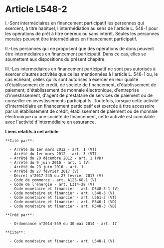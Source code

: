 # Article L548-2

I.-Sont intermédiaires en financement participatif les personnes qui exercent, à titre habituel, l'intermédiation au sens de
l'article L. 548-1 pour les opérations de prêt à titre onéreux ou sans intérêt. Seules les personnes morales peuvent être
intermédiaires en financement participatif. 

II.-Les personnes qui ne proposent que des opérations de dons peuvent être intermédiaires en financement participatif. Dans
ce cas, elles se soumettent aux dispositions du présent chapitre. 

III.-Les intermédiaires en financement participatif ne sont pas autorisés à exercer d'autres activités que celles mentionnées
à l'article L. 548-1 ou, le cas échéant, celles qu'ils sont autorisés à exercer en leur qualité d'établissement de crédit, de
société de financement, d'établissement de paiement, d'établissement de monnaie électronique, d'entreprise d'investissement,
d'agent de prestataire de services de paiement ou de conseiller en investissements participatifs. Toutefois, lorsque cette
activité d'intermédiaire en financement participatif est exercée à titre accessoire par un établissement de crédit,
établissement de paiement ou de monnaie électronique ou une société de financement, cette activité est cumulable avec
l'activité d'intermédiaire en assurance.

**Liens relatifs à cet article**

	**Cité par**:

	  - Arrêté du 1er mars 2012 - art. 1 (VT)
	  - Arrêté du 1er mars 2012 - art. 3 (VT)
	  - Arrêté du 20 décembre 2012 - art. 1 (VD)
	  - Arrêté du 9 juin 2016 - art. 1 (V)
	  - Arrêté du 23 juin 2016 - art. 1
	  - Arrêté du 27 février 2017 (V)
	  - Décret n°2017-245 du 27 février 2017 (V)
	  - Code de commerce - art. A123-68-1 (V)
	  - Code de l'énergie - art. L314-28 (V)
	  - Code monétaire et financier - art. D548-3-1 (V)
	  - Code monétaire et financier - art. L548-3 (V)
	  - Code monétaire et financier - art. L561-2 (VT)
	  - Code monétaire et financier - art. R546-1 (VD)
	  - Code monétaire et financier - art. R548-3 (VD)

	**Créé par**:

	  - Ordonnance n°2014-559 du 30 mai 2014 - art. 17

	**Cite**:

	  - Code monétaire et financier - art. L548-1 (V)
